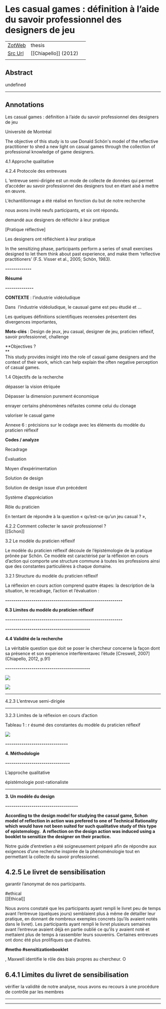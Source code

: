 
# Les casual games : définition à l’aide du savoir professionnel des designers de jeu



|       |       |       |
|  ---  |  ---  |  ---  |
|   [ZotWeb](http://zotero.org/users/180474/items/NQX8SRXI)    | thesis      |       |
|   [Src Url](undefined)    |  [[Chiapello]] (2012)     |       |
|       |       |       |


## Abstract

undefined

----

## Annotations

Les casual games : définition à l’aide du savoir professionnel des designers de jeu



Université de Montréal



The objective of this study is to use Donald Schön's model of the reflective practitioner to shed a new light on casual games through the collection of professional knowledge of game designers.



4.1 Approche qualitative



4.2.4 Protocole des entrevues



L ’entrevue semi-dirigée est un mode de collecte de données qui permet d’accéder au savoir professionnel des designers tout en étant aisé à mettre en œuvre.



L’échantillonnage a été réalisé en fonction du but de notre recherche



nous avons invité neufs participants, et six ont répondu.



demandé aux designers de réfléchir à leur pratique

  

 [Pratique réflective] 

Les designers ont réfléchient à leur pratique



In the sensitizing phase, participants perform a series of small exercises designed to let them think about past experience, and make them ‘reflective practitioners’ (F.S. Visser et al., 2005; Schön, 1983).



**-------------**

**Résumé**

**--------------**



**CONTEXTE** : l’industrie vidéoludique

  

Dans  l’industrie vidéoludique, le causual game est peu étudié et ...



Les quelques définitions scientifiques recensées présentent des divergences importantes,



**Mots-clés** : Design de jeux, jeu casual, designer de jeu, praticien réflexif, savoir professionnel, challenge



**Objectives ?  
**  
This study provides insight into the role of casual game designers and the context of their work, which can help explain the often negative perception of casual games.



1.4 Objectifs de la recherche



dépasser la vision étriquée



Dépasser la dimension purement économique



enrayer certains phénomènes néfastes comme celui du clonage



valoriser le casual game



Annexe 6 : précisions sur le codage avec les éléments du modèle du praticien réflexif



**Codes / analyze**

  

Recadrage

Évaluation

Moyen d’expérimentation

Solution de design

Solution de design issue d’un précédent

Système d’appréciation

Rôle du praticien



En tentant de répondre à la question « qu’est-ce qu’un jeu casual ? »,



4.2.2 Comment collecter le savoir professionnel ?  
[[Schon]] 





3.2 Le modèle du praticien réflexif



Le modèle du praticien réflexif découle de l’épistémologie de la pratique prônée par Schön. Ce modèle est caractérisé par la réflexion en cours d’action qui comporte une structure commune à toutes les professions ainsi que des constantes particulières à chaque domaine.



3.2.1 Structure du modèle du praticien réflexif



La réflexion en cours action comprend quatre étapes: la description de la situation, le recadrage, l’action et l’évaluation :



**----------------------------------------------------------**

**6.3 Limites du modèle du praticien réflexif**

**----------------------------------------------------------**



**------------------------------------------**

**4.4 Validité de la recherche**

La véritable question que doit se poser le chercheur concerne la façon dont sa présence et son expérience interfèrentavec l’étude [Creswell, 2007](Chiapello, 2012, p.91)

**------------------------------------------**





![](12KCuQxDWUuJHVuAbgVy.png)





![](12udM3JyBFSyFWsKNRMD.png)



-----------------------------------------------

4.2.3 L’entrevue semi-dirigée

-----------------------------------------------



3.2.3 Limites de la réflexion en cours d’action



Tableau 1 : r ésumé des constantes du modèle du praticien réflexif





![](12HKTU4Hxaf2Hy7TjsmE.png)



**-------------------------------**

**4\. Méthodologie**

**--------------------------------**



L’approche qualitative



épistémologie post-rationaliste



---------------------------

**3\. Un modèle du design**

**------------------------------------**

**According to the design model for studying the casual game, Schon model of reflection in action was prefered to one of Technical Rationality which would have not been suited for such qualitative study of this type of epistemology.  A reflection on the design action was induced using a booklet to sensitize the designer on their practice.**



Notre guide d’entretien a été soigneusement préparé afin de répondre aux exigences d’une recherche inspirée de la phénoménologie tout en permettant la collecte du savoir professionnel.



4.2.5 Le livret de sensibilisation
----------------------------------



garantir l’anonymat de nos participants.

  

#ethical  
[[Ethical]] 





Nous avons constaté que les participants ayant rempli le livret peu de temps avant l’entrevue (quelques jours) semblaient plus à même de détailler leur pratique, en donnant de nombreux exemples concrets (qu’ils avaient notés dans le livret). Les participants ayant rempli le livret plusieurs semaines avant l’entrevue avaient déjà en partie oublié ce qu’ils y avaient noté et mettaient plus de temps à rassembler leurs souvenirs. Certaines entrevues ont donc été plus prolifiques que d’autres.

  

**#metho #sensitizationbooklet**



, Maxwell identifie le rôle des biais propres au chercheur. O



6.4.1 Limites du livret de sensibilisation
------------------------------------------



vérifier la validité de notre analyse, nous avons eu recours à une procédure de contrôle par les membres






----

----

